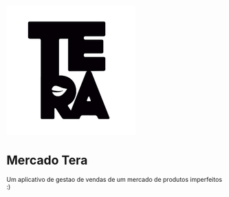 <img src="assets/tera_preto.png" height="300em" />

# Mercado Tera

Um aplicativo de gestao de vendas de um mercado de produtos imperfeitos :)
